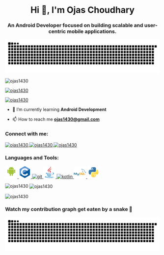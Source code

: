 <h1 align="center">Hi 👋, I'm Ojas Choudhary</h1>
<h3 align="center">An Android Developer focused on building scalable and user-centric mobile applications.</h3>

<!-- 🐍 Snake animation -->
<p align="center">
  <img src="https://github.com/ojas1430/ojas1430/blob/output/snake.svg" alt="snake animation" />
</p>

<p align="left"> <img src="https://komarev.com/ghpvc/?username=ojas1430&label=Profile%20views&color=0e75b6&style=flat" alt="ojas1430" /> </p>



<p align="left">
  <a href="https://github.com/ryo-ma/github-profile-trophy">
    <img src="https://github-profile-trophy.vercel.app/?username=ojas1430" alt="ojas1430" />
  </a>
</p>

<p align="left">
  <a href="https://twitter.com/ojas1430" target="blank">
    <img src="https://img.shields.io/twitter/follow/ojas1430?logo=twitter&style=for-the-badge" alt="ojas1430" />
  </a>
</p>

- 🌱 I’m currently learning **Android Development**

- 📫 How to reach me **ojas1430@gmail.com**

<h3 align="left">Connect with me:</h3>
<p align="left">
  <a href="https://twitter.com/ojas1430" target="blank">
    <img align="center" src="https://raw.githubusercontent.com/rahuldkjain/github-profile-readme-generator/master/src/images/icons/Social/twitter.svg" alt="ojas1430" height="30" width="40" />
  </a>
  <a href="https://linkedin.com/in/ojas1430" target="blank">
    <img align="center" src="https://raw.githubusercontent.com/rahuldkjain/github-profile-readme-generator/master/src/images/icons/Social/linked-in-alt.svg" alt="ojas1430" height="30" width="40" />
  </a>
  <a href="https://www.leetcode.com/ojas1430" target="blank">
    <img align="center" src="https://raw.githubusercontent.com/rahuldkjain/github-profile-readme-generator/master/src/images/icons/Social/leet-code.svg" alt="ojas1430" height="30" width="40" />
  </a>
</p>

<h3 align="left">Languages and Tools:</h3>
<p align="left">
  <a href="https://developer.android.com" target="_blank" rel="noreferrer">
    <img src="https://raw.githubusercontent.com/devicons/devicon/master/icons/android/android-original-wordmark.svg" alt="android" width="40" height="40"/>
  </a>
  <a href="https://www.cprogramming.com/" target="_blank" rel="noreferrer">
    <img src="https://raw.githubusercontent.com/devicons/devicon/master/icons/c/c-original.svg" alt="c" width="40" height="40"/>
  </a>
  <a href="https://git-scm.com/" target="_blank" rel="noreferrer">
    <img src="https://www.vectorlogo.zone/logos/git-scm/git-scm-icon.svg" alt="git" width="40" height="40"/>
  </a>
  <a href="https://www.java.com" target="_blank" rel="noreferrer">
    <img src="https://raw.githubusercontent.com/devicons/devicon/master/icons/java/java-original.svg" alt="java" width="40" height="40"/>
  </a>
  <a href="https://kotlinlang.org" target="_blank" rel="noreferrer">
    <img src="https://www.vectorlogo.zone/logos/kotlinlang/kotlinlang-icon.svg" alt="kotlin" width="40" height="40"/>
  </a>
  <a href="https://www.mysql.com/" target="_blank" rel="noreferrer">
    <img src="https://raw.githubusercontent.com/devicons/devicon/master/icons/mysql/mysql-original-wordmark.svg" alt="mysql" width="40" height="40"/>
  </a>
  <a href="https://www.python.org" target="_blank" rel="noreferrer">
    <img src="https://raw.githubusercontent.com/devicons/devicon/master/icons/python/python-original.svg" alt="python" width="40" height="40"/>
  </a>
</p>

<p><img align="left" src="https://github-readme-stats.vercel.app/api/top-langs?username=ojas1430&show_icons=true&locale=en&layout=compact" alt="ojas1430" /></p>

<p>&nbsp;<img align="center" src="https://github-readme-stats.vercel.app/api?username=ojas1430&show_icons=true&locale=en" alt="ojas1430" /></p>

<p><img align="center" src="https://github-readme-streak-stats.herokuapp.com/?user=ojas1430&" alt="ojas1430" /></p>

<!-- 🐍 Snake animation -->
<h3 align="left">Watch my contribution graph get eaten by a snake 🐍</h3>
<p align="center">
  <img src="https://github.com/ojas1430/ojas1430/blob/output/snake.svg" alt="snake animation" />
</p>

